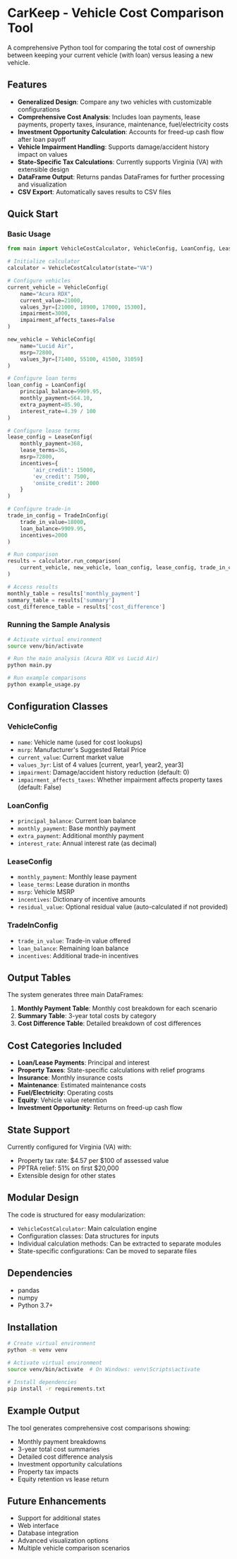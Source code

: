 # CarKeep - Vehicle Cost Comparison Tool

A comprehensive Python tool for comparing the total cost of ownership between keeping your current vehicle (with loan) versus leasing a new vehicle.

## Features

- **Generalized Design**: Compare any two vehicles with customizable configurations
- **Comprehensive Cost Analysis**: Includes loan payments, lease payments, property taxes, insurance, maintenance, fuel/electricity costs
- **Investment Opportunity Calculation**: Accounts for freed-up cash flow after loan payoff
- **Vehicle Impairment Handling**: Supports damage/accident history impact on values
- **State-Specific Tax Calculations**: Currently supports Virginia (VA) with extensible design
- **DataFrame Output**: Returns pandas DataFrames for further processing and visualization
- **CSV Export**: Automatically saves results to CSV files

## Quick Start

### Basic Usage

```python
from main import VehicleCostCalculator, VehicleConfig, LoanConfig, LeaseConfig, TradeInConfig

# Initialize calculator
calculator = VehicleCostCalculator(state="VA")

# Configure vehicles
current_vehicle = VehicleConfig(
    name="Acura RDX",
    current_value=21000,
    values_3yr=[21000, 18900, 17000, 15300],
    impairment=3000,
    impairment_affects_taxes=False
)

new_vehicle = VehicleConfig(
    name="Lucid Air",
    msrp=72800,
    values_3yr=[71400, 55100, 41500, 31059]
)

# Configure loan terms
loan_config = LoanConfig(
    principal_balance=9909.95,
    monthly_payment=564.10,
    extra_payment=85.90,
    interest_rate=4.39 / 100
)

# Configure lease terms
lease_config = LeaseConfig(
    monthly_payment=368,
    lease_terms=36,
    msrp=72800,
    incentives={
        'air_credit': 15000,
        'ev_credit': 7500,
        'onsite_credit': 2000
    }
)

# Configure trade-in
trade_in_config = TradeInConfig(
    trade_in_value=18000,
    loan_balance=9909.95,
    incentives=2000
)

# Run comparison
results = calculator.run_comparison(
    current_vehicle, new_vehicle, loan_config, lease_config, trade_in_config
)

# Access results
monthly_table = results['monthly_payment']
summary_table = results['summary']
cost_difference_table = results['cost_difference']
```

### Running the Sample Analysis

```bash
# Activate virtual environment
source venv/bin/activate

# Run the main analysis (Acura RDX vs Lucid Air)
python main.py

# Run example comparisons
python example_usage.py
```

## Configuration Classes

### VehicleConfig
- `name`: Vehicle name (used for cost lookups)
- `msrp`: Manufacturer's Suggested Retail Price
- `current_value`: Current market value
- `values_3yr`: List of 4 values [current, year1, year2, year3]
- `impairment`: Damage/accident history reduction (default: 0)
- `impairment_affects_taxes`: Whether impairment affects property taxes (default: False)

### LoanConfig
- `principal_balance`: Current loan balance
- `monthly_payment`: Base monthly payment
- `extra_payment`: Additional monthly payment
- `interest_rate`: Annual interest rate (as decimal)

### LeaseConfig
- `monthly_payment`: Monthly lease payment
- `lease_terms`: Lease duration in months
- `msrp`: Vehicle MSRP
- `incentives`: Dictionary of incentive amounts
- `residual_value`: Optional residual value (auto-calculated if not provided)

### TradeInConfig
- `trade_in_value`: Trade-in value offered
- `loan_balance`: Remaining loan balance
- `incentives`: Additional trade-in incentives

## Output Tables

The system generates three main DataFrames:

1. **Monthly Payment Table**: Monthly cost breakdown for each scenario
2. **Summary Table**: 3-year total costs by category
3. **Cost Difference Table**: Detailed breakdown of cost differences

## Cost Categories Included

- **Loan/Lease Payments**: Principal and interest
- **Property Taxes**: State-specific calculations with relief programs
- **Insurance**: Monthly insurance costs
- **Maintenance**: Estimated maintenance costs
- **Fuel/Electricity**: Operating costs
- **Equity**: Vehicle value retention
- **Investment Opportunity**: Returns on freed-up cash flow

## State Support

Currently configured for Virginia (VA) with:
- Property tax rate: $4.57 per $100 of assessed value
- PPTRA relief: 51% on first $20,000
- Extensible design for other states

## Modular Design

The code is structured for easy modularization:

- `VehicleCostCalculator`: Main calculation engine
- Configuration classes: Data structures for inputs
- Individual calculation methods: Can be extracted to separate modules
- State-specific configurations: Can be moved to separate files

## Dependencies

- pandas
- numpy
- Python 3.7+

## Installation

```bash
# Create virtual environment
python -m venv venv

# Activate virtual environment
source venv/bin/activate  # On Windows: venv\Scripts\activate

# Install dependencies
pip install -r requirements.txt
```

## Example Output

The tool generates comprehensive cost comparisons showing:

- Monthly payment breakdowns
- 3-year total cost summaries
- Detailed cost difference analysis
- Investment opportunity calculations
- Property tax impacts
- Equity retention vs lease return

## Future Enhancements

- Support for additional states
- Web interface
- Database integration
- Advanced visualization options
- Multiple vehicle comparison scenarios
